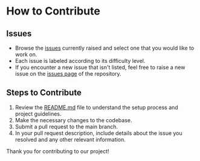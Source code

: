 # How to Contribute

## Issues
- Browse the [issues](https://github.com/Pudi-Sravan/slack-clone/issues) currently raised and select one that you would like to work on.
- Each issue is labeled according to its difficulty level.
- If you encounter a new issue that isn't listed, feel free to raise a new issue on the [issues page](https://github.com/Pudi-Sravan/slack-clone/issues) of the repository.

## Steps to Contribute
1. Review the [README.md](./README.md) file to understand the setup process and project guidelines.
2. Make the necessary changes to the codebase.
3. Submit a pull request to the main branch.
4. In your pull request description, include details about the issue you resolved and any other relevant information.

Thank you for contributing to our project!